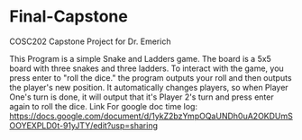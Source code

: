 # Final-Capstone
COSC202 Capstone Project for Dr. Emerich


This Program is a simple Snake and Ladders game. The board is a 5x5 board with three snakes and three ladders. 
To interact with the game, you press enter to "roll the dice." the program outputs your roll and then outputs the player's new position. It automatically changes players, so when Player One's turn is done, it will output that it's Player 2's turn and press enter again to roll the dice. 
Link For google doc time log: https://docs.google.com/document/d/1ykZ2bzYmpOQaUNDh0uA2OKDUmSOOYEXPLD0t-91yJTY/edit?usp=sharing
